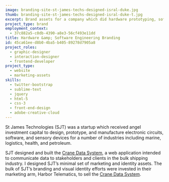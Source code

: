 ```yaml
---
image: branding-site-st-james-techs-designed-isral-duke.jpg
thumb: branding-site-st-james-techs-designed-isral-duke-t.jpg
excerpt: Brand assets for a company which did hardware prototyping, software programming, and manufacturing.
project_type: brand
employment_context:
  - 37c882a5-c0db-4390-a8e3-56cf493e11dd
title: Hardware &amp; Software Engineering Branding
id: 45ca61ee-d8b0-4ba5-b405-89278d7905a8
project_roles:
  - graphic-designer
  - interaction-designer
  - frontend-developer
project_type:
  - website
  - marketing-assets
skills:
  - twitter-bootstrap
  - sublime-text
  - jquery
  - html-5
  - css-3
  - front-end-design
  - adobe-creative-cloud
---
```

<p>St James Technologies (SJT) was a startup which received angel investment capital to design, prototype, and manufacture electronic circuits, software, and sensory devices for a number of industries including marine, logistics, health, and petroleum.
</p>
<p>SJT designed and built the <a href="/projects/crane-data-system-ui">Crane Data System</a>, a web application intended to communicate data to stakeholders and clients in the bulk shipping industry. I designed SJT’s minimal set of marketing and identity assets. The bulk of SJT’s branding and visual identity efforts were invested in their marketing arm, Harbor Telematics, to sell the <a href="/projects/crane-data-system-marketing-assets">Crane Data System</a>.
</p>
